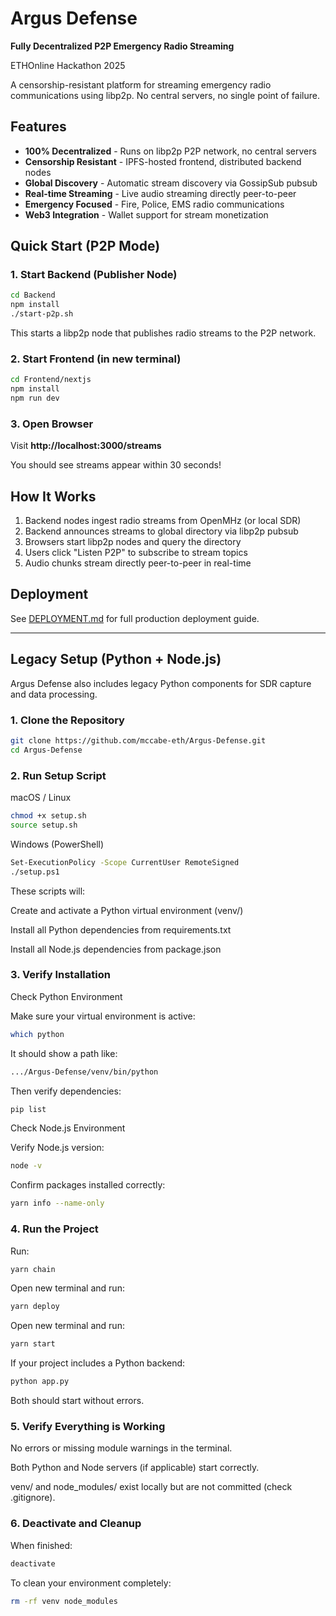 # Argus Defense

**Fully Decentralized P2P Emergency Radio Streaming**

ETHOnline Hackathon 2025

A censorship-resistant platform for streaming emergency radio communications using libp2p. No central servers, no single point of failure.

## Features

- **100% Decentralized** - Runs on libp2p P2P network, no central servers
- **Censorship Resistant** - IPFS-hosted frontend, distributed backend nodes
- **Global Discovery** - Automatic stream discovery via GossipSub pubsub
- **Real-time Streaming** - Live audio streaming directly peer-to-peer
- **Emergency Focused** - Fire, Police, EMS radio communications
- **Web3 Integration** - Wallet support for stream monetization

## Quick Start (P2P Mode)

### 1. Start Backend (Publisher Node)

```bash
cd Backend
npm install
./start-p2p.sh
```

This starts a libp2p node that publishes radio streams to the P2P network.

### 2. Start Frontend (in new terminal)

```bash
cd Frontend/nextjs
npm install
npm run dev
```

### 3. Open Browser

Visit **http://localhost:3000/streams**

You should see streams appear within 30 seconds!

## How It Works

1. Backend nodes ingest radio streams from OpenMHz (or local SDR)
2. Backend announces streams to global directory via libp2p pubsub
3. Browsers start libp2p nodes and query the directory
4. Users click "Listen P2P" to subscribe to stream topics
5. Audio chunks stream directly peer-to-peer in real-time

## Deployment

See [DEPLOYMENT.md](DEPLOYMENT.md) for full production deployment guide.

---

## Legacy Setup (Python + Node.js)

Argus Defense also includes legacy Python components for SDR capture and data processing.

### 1. Clone the Repository
```bash
git clone https://github.com/mccabe-eth/Argus-Defense.git
cd Argus-Defense
```

### 2. Run Setup Script
macOS / Linux
```bash
chmod +x setup.sh
source setup.sh
```

Windows (PowerShell)
```bash
Set-ExecutionPolicy -Scope CurrentUser RemoteSigned
./setup.ps1
```

These scripts will:

Create and activate a Python virtual environment (venv/)

Install all Python dependencies from requirements.txt

Install all Node.js dependencies from package.json

### 3. Verify Installation
Check Python Environment

Make sure your virtual environment is active:
```bash
which python
```

It should show a path like:
```bash
.../Argus-Defense/venv/bin/python
```

Then verify dependencies:
```bash
pip list
```

Check Node.js Environment

Verify Node.js version:
```bash
node -v
```

Confirm packages installed correctly:
```bash
yarn info --name-only
```

### 4. Run the Project

Run:
```bash
yarn chain
```

Open new terminal and run:
```bash
yarn deploy
```

Open new terminal and run:
```bash
yarn start
```

If your project includes a Python backend:
```bash
python app.py
```

Both should start without errors.

### 5. Verify Everything is Working

No errors or missing module warnings in the terminal.

Both Python and Node servers (if applicable) start correctly.

venv/ and node_modules/ exist locally but are not committed (check .gitignore).

### 6. Deactivate and Cleanup

When finished:
```bash
deactivate
```

To clean your environment completely:
```bash
rm -rf venv node_modules
```
